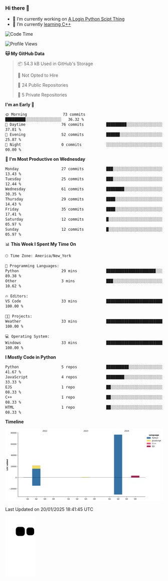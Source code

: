 ### Hi there 👋

<!--
**Iplay6432/Iplay6432** is a ✨ _special_ ✨ repository because its `README.md` (this file) appears on your GitHub profile.

Here are some ideas to get you started:

- 🔭 I’m currently working on ...
- 🌱 I’m currently learning ...
- 👯 I’m looking to collaborate on ...
- 🤔 I’m looking for help with ...
- 💬 Ask me about ...
- 📫 How to reach me: ...
- 😄 Pronouns: ...
- ⚡ Fun fact: ...
-->
- 🔭 I’m currently working on [A Login Python Scipt Thing](https://github.com/Iplay6432/Lugin-but-no-Pygame-)
- 🌱 I’m currently [learning C++](https://github.com/Iplay6432/LearningCpp)


<!--START_SECTION:waka-->
![Code Time](http://img.shields.io/badge/Code%20Time-100%20hrs%2011%20mins-blue)

![Profile Views](http://img.shields.io/badge/Profile%20Views-0-blue)

**🐱 My GitHub Data** 

> 📦 54.3 kB Used in GitHub's Storage 
 > 
> 🚫 Not Opted to Hire
 > 
> 📜 24 Public Repositories 
 > 
> 🔑 5 Private Repositories 
 > 
**I'm an Early 🐤** 

```text
🌞 Morning                73 commits          █████████░░░░░░░░░░░░░░░░   36.32 % 
🌆 Daytime                76 commits          █████████░░░░░░░░░░░░░░░░   37.81 % 
🌃 Evening                52 commits          ██████░░░░░░░░░░░░░░░░░░░   25.87 % 
🌙 Night                  0 commits           ░░░░░░░░░░░░░░░░░░░░░░░░░   00.00 % 
```
📅 **I'm Most Productive on Wednesday** 

```text
Monday                   27 commits          ███░░░░░░░░░░░░░░░░░░░░░░   13.43 % 
Tuesday                  25 commits          ███░░░░░░░░░░░░░░░░░░░░░░   12.44 % 
Wednesday                61 commits          ████████░░░░░░░░░░░░░░░░░   30.35 % 
Thursday                 29 commits          ████░░░░░░░░░░░░░░░░░░░░░   14.43 % 
Friday                   35 commits          ████░░░░░░░░░░░░░░░░░░░░░   17.41 % 
Saturday                 12 commits          █░░░░░░░░░░░░░░░░░░░░░░░░   05.97 % 
Sunday                   12 commits          █░░░░░░░░░░░░░░░░░░░░░░░░   05.97 % 
```


📊 **This Week I Spent My Time On** 

```text
🕑︎ Time Zone: America/New_York

💬 Programming Languages: 
Python                   29 mins             ██████████████████████░░░   89.38 % 
Other                    3 mins              ███░░░░░░░░░░░░░░░░░░░░░░   10.62 % 

🔥 Editors: 
VS Code                  33 mins             █████████████████████████   100.00 % 

🐱‍💻 Projects: 
Weather                  33 mins             █████████████████████████   100.00 % 

💻 Operating System: 
Windows                  33 mins             █████████████████████████   100.00 % 
```

**I Mostly Code in Python** 

```text
Python                   5 repos             ██████████░░░░░░░░░░░░░░░   41.67 % 
JavaScript               4 repos             ████████░░░░░░░░░░░░░░░░░   33.33 % 
EJS                      1 repo              ██░░░░░░░░░░░░░░░░░░░░░░░   08.33 % 
C++                      1 repo              ██░░░░░░░░░░░░░░░░░░░░░░░   08.33 % 
HTML                     1 repo              ██░░░░░░░░░░░░░░░░░░░░░░░   08.33 % 
```



**Timeline**

![Lines of Code chart](https://raw.githubusercontent.com/Iplay6432/Iplay6432/main/assets/bar_graph.png)


 Last Updated on 20/01/2025 18:41:45 UTC
<!--END_SECTION:waka-->

![snake](https://raw.githubusercontent.com/Iplay6432/Iplay6432/output/github-contribution-grid-snake.svg)
